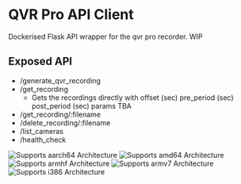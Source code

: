 # QVR Pro API Client

Dockerised Flask API wrapper for the qvr pro recorder. WIP

## Exposed API
 - /generate_qvr_recording
 - /get_recording
   - Gets the recordings directly with offset (sec) pre_period (sec) post_period (sec) params TBA
 - /get_recording/:filename
 - /delete_recording/:filename
 - /list_cameras
 - /health_check

![Supports aarch64 Architecture][aarch64-shield]
![Supports amd64 Architecture][amd64-shield]
![Supports armhf Architecture][armhf-shield]
![Supports armv7 Architecture][armv7-shield]
![Supports i386 Architecture][i386-shield]

[aarch64-shield]: https://img.shields.io/badge/aarch64-yes-green.svg
[amd64-shield]: https://img.shields.io/badge/amd64-yes-green.svg
[armhf-shield]: https://img.shields.io/badge/armhf-yes-green.svg
[armv7-shield]: https://img.shields.io/badge/armv7-yes-green.svg
[i386-shield]: https://img.shields.io/badge/i386-yes-green.svg
